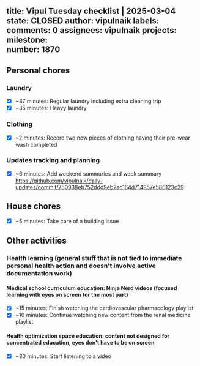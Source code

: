 title:	Vipul Tuesday checklist | 2025-03-04
state:	CLOSED
author:	vipulnaik
labels:	
comments:	0
assignees:	vipulnaik
projects:	
milestone:	
number:	1870
--
## Personal chores

### Laundry

- [x] ~37 minutes: Regular laundry including extra cleaning trip
- [x] ~35 minutes: Heavy laundry

### Clothing

- [x] ~2 minutes: Record two new pieces of clothing having their pre-wear wash completed

### Updates tracking and planning

- [x] ~6 minutes: Add weekend summaries and week summary https://github.com/vipulnaik/daily-updates/commit/750938eb752ddd9eb2ac164d714957e586123c29

## House chores

- [x] ~5 minutes: Take care of a building issue

## Other activities

### Health learning (general stuff that is not tied to immediate personal health action and doesn't involve active documentation work)

#### Medical school curriculum education: Ninja Nerd videos (focused learning with eyes on screen for the most part)

- [x] ~15 minutes: Finish watching the cardiovascular pharmacology playlist
- [x] ~10 minutes: Continue watching new content from the renal medicine playlist

#### Health optimization space education: content not designed for concentrated education, eyes don't have to be on screen

- [x] ~30 minutes: Start listening to a video

